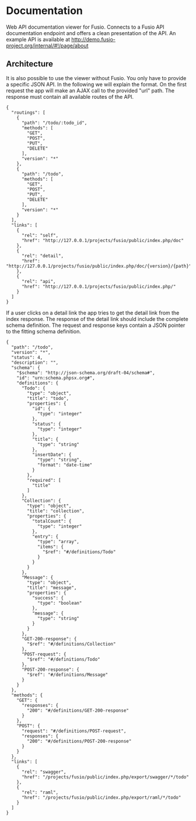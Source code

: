 
# Documentation

Web API documentation viewer for Fusio. Connects to a Fusio API 
documentation endpoint and offers a clean presentation of the API. An example
API is available at http://demo.fusio-project.org/internal/#!/page/about

## Architecture

It is also possible to use the viewer without Fusio. You only have to provide a
specific JSON API. In the following we will explain the format. On the first
request the app will make an AJAX call to the provided "url" path. The response
must contain all available routes of the API.

    {
      "routings": [
        {
          "path": "/todo/:todo_id",
          "methods": [
            "GET",
            "POST",
            "PUT",
            "DELETE"
          ],
          "version": "*"
        },
        {
          "path": "/todo",
          "methods": [
            "GET",
            "POST",
            "PUT",
            "DELETE"
          ],
          "version": "*"
        }
      ],
      "links": [
        {
          "rel": "self",
          "href": "http://127.0.0.1/projects/fusio/public/index.php/doc"
        },
        {
          "rel": "detail",
          "href": "http://127.0.0.1/projects/fusio/public/index.php/doc/{version}/{path}"
        },
        {
          "rel": "api",
          "href": "http://127.0.0.1/projects/fusio/public/index.php/"
        }
      ]
    }

If a user clicks on a detail link the app tries to get the detail link from the 
index response. The response of the detail link should include the complete
schema definition. The request and response keys contain a JSON pointer to the
fitting schema definition.

    {
      "path": "/todo",
      "version": "*",
      "status": 4,
      "description": "",
      "schema": {
        "$schema": "http://json-schema.org/draft-04/schema#",
        "id": "urn:schema.phpsx.org#",
        "definitions": {
          "Todo": {
            "type": "object",
            "title": "todo",
            "properties": {
              "id": {
                "type": "integer"
              },
              "status": {
                "type": "integer"
              },
              "title": {
                "type": "string"
              },
              "insertDate": {
                "type": "string",
                "format": "date-time"
              }
            },
            "required": [
              "title"
            ]
          },
          "Collection": {
            "type": "object",
            "title": "collection",
            "properties": {
              "totalCount": {
                "type": "integer"
              },
              "entry": {
                "type": "array",
                "items": {
                  "$ref": "#/definitions/Todo"
                }
              }
            }
          },
          "Message": {
            "type": "object",
            "title": "message",
            "properties": {
              "success": {
                "type": "boolean"
              },
              "message": {
                "type": "string"
              }
            }
          },
          "GET-200-response": {
            "$ref": "#/definitions/Collection"
          },
          "POST-request": {
            "$ref": "#/definitions/Todo"
          },
          "POST-200-response": {
            "$ref": "#/definitions/Message"
          }
        }
      },
      "methods": {
        "GET": {
          "responses": {
            "200": "#/definitions/GET-200-response"
          }
        },
        "POST": {
          "request": "#/definitions/POST-request",
          "responses": {
            "200": "#/definitions/POST-200-response"
          }
        }
      },
      "links": [
        {
          "rel": "swagger",
          "href": "/projects/fusio/public/index.php/export/swagger/*/todo"
        },
        {
          "rel": "raml",
          "href": "/projects/fusio/public/index.php/export/raml/*/todo"
        }
      ]
    }

